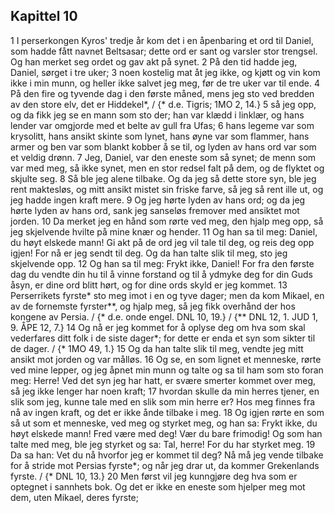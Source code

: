 ## Kapittel 10

1 I perserkongen Kyros' tredje år kom det i en åpenbaring et ord til Daniel, som hadde fått navnet Beltsasar; dette ord er sant og varsler stor trengsel. Og han merket seg ordet og gav akt på synet.
2 På den tid hadde jeg, Daniel, sørget i tre uker;
3 noen kostelig mat åt jeg ikke, og kjøtt og vin kom ikke i min munn, og heller ikke salvet jeg meg, før de tre uker var til ende.
4 På den fire og tyvende dag i den første måned, mens jeg sto ved bredden av den store elv, det er Hiddekel*, / {* d.e. Tigris; 1MO 2, 14.}
5 så jeg opp, og da fikk jeg se en mann som sto der; han var klædd i linklær, og hans lender var omgjorde med et belte av gull fra Ufas;
6 hans legeme var som krysolitt, hans ansikt skinte som lynet, hans øyne var som flammer, hans armer og ben var som blankt kobber å se til, og lyden av hans ord var som et veldig drønn.
7 Jeg, Daniel, var den eneste som så synet; de menn som var med meg, så ikke synet, men en stor redsel falt på dem, og de flyktet og skjulte seg.
8 Så ble jeg alene tilbake. Og da jeg så dette store syn, ble jeg rent maktesløs, og mitt ansikt mistet sin friske farve, så jeg så rent ille ut, og jeg hadde ingen kraft mere.
9 Og jeg hørte lyden av hans ord; og da jeg hørte lyden av hans ord, sank jeg sanseløs fremover med ansiktet mot jorden.
10 Da merket jeg en hånd som rørte ved meg, den hjalp meg opp, så jeg skjelvende hvilte på mine knær og hender.
11 Og han sa til meg: Daniel, du høyt elskede mann! Gi akt på de ord jeg vil tale til deg, og reis deg opp igjen! For nå er jeg sendt til deg. Og da han talte slik til meg, sto jeg skjelvende opp.
12 Og han sa til meg: Frykt ikke, Daniel! For fra den første dag du vendte din hu til å vinne forstand og til å ydmyke deg for din Guds åsyn, er dine ord blitt hørt, og for dine ords skyld er jeg kommet.
13 Perserrikets fyrste* sto meg imot i en og tyve dager; men da kom Mikael, en av de fornemste fyrster**, og hjalp meg, så jeg fikk overhånd der hos kongene av Persia. / {* d.e. onde engel. DNL 10, 19.} / {** DNL 12, 1. JUD 1, 9. ÅPE 12, 7.}
14 Og nå er jeg kommet for å oplyse deg om hva som skal vederfares ditt folk i de siste dager*; for dette er enda et syn som sikter til de dager. / {* 1MO 49, 1.}
15 Og da han talte slik til meg, vendte jeg mitt ansikt mot jorden og var målløs.
16 Og se, en som lignet et menneske, rørte ved mine lepper, og jeg åpnet min munn og talte og sa til ham som sto foran meg: Herre! Ved det syn jeg har hatt, er svære smerter kommet over meg, så jeg ikke lenger har noen kraft;
17 hvordan skulle da min herres tjener, en slik som jeg, kunne tale med en slik som min herre er? Hos meg finnes fra nå av ingen kraft, og det er ikke ånde tilbake i meg.
18 Og igjen rørte en som så ut som et menneske, ved meg og styrket meg, og han sa: Frykt ikke, du høyt elskede mann! Fred være med deg! Vær du bare frimodig! Og som han talte med meg, ble jeg styrket og sa: Tal, herre! For du har styrket meg.
19 Da sa han: Vet du nå hvorfor jeg er kommet til deg? Nå må jeg vende tilbake for å stride mot Persias fyrste*; og når jeg drar ut, da kommer Grekenlands fyrste. / {* DNL 10, 13.}
20 Men først vil jeg kunngjøre deg hva som er optegnet i sannhets bok. Og det er ikke en eneste som hjelper meg mot dem, uten Mikael, deres fyrste;
